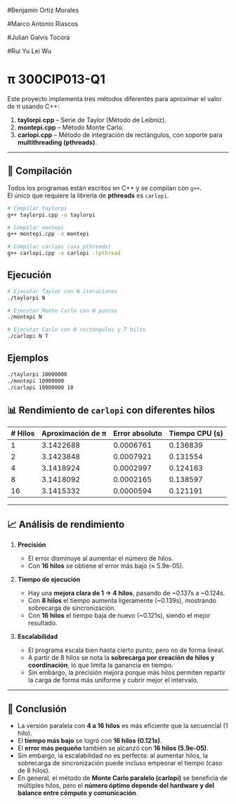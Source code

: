 #Benjamin Ortiz Morales

#Marco Antonio Riascos

#Julian Galvis Tocora

#Rui Yu Lei Wu


# π 300CIP013-Q1

Este proyecto implementa tres métodos diferentes para aproximar el valor de π usando C++:

1. **taylorpi.cpp** – Serie de Taylor (Método de Leibniz).
2. **montepi.cpp** – Método Monte Carlo.
3. **carlopi.cpp** – Método de integración de rectángulos, con soporte para **multithreading (pthreads)**.

---

## 🚀 Compilación

Todos los programas están escritos en C++ y se compilan con `g++`.  
El único que requiere la librería de **pthreads** es `carlopi`.

```bash
# Compilar taylorpi
g++ taylorpi.cpp -o taylorpi

# Compilar montepi
g++ montepi.cpp -o montepi

# Compilar carlopi (usa pthreads)
g++ carlopi.cpp -o carlopi -lpthread
```
## Ejecución
```bash
# Ejecutar Taylor con N iteraciones
./taylorpi N

# Ejecutar Monte Carlo con N puntos
./montepi N

# Ejecutar Carlo con N rectángulos y T hilos
./carlopi N T
```
## Ejemplos
```bash
./taylorpi 10000000
./montepi 10000000
./carlopi 10000000 10
```
## 📊 Rendimiento de `carlopi` con diferentes hilos

| # Hilos | Aproximación de π | Error absoluto | Tiempo CPU (s) |
|---------|------------------|----------------|----------------|
| 1       | 3.1422688        | 0.0006761      | 0.136839       |
| 2       | 3.1423848        | 0.0007921      | 0.131554       |
| 4       | 3.1418924        | 0.0002997      | 0.124163       |
| 8       | 3.1418092        | 0.0002165      | 0.138597       |
| 16      | 3.1415332        | 0.0000594      | 0.121191       |

---

## 📈 Análisis de rendimiento

1. **Precisión**  
   - El error disminuye al aumentar el número de hilos.  
   - Con **16 hilos** se obtiene el error más bajo (≈ 5.9e-05).  

2. **Tiempo de ejecución**  
   - Hay una **mejora clara de 1 → 4 hilos**, pasando de ~0.137s a ~0.124s.  
   - Con **8 hilos** el tiempo aumenta ligeramente (~0.139s), mostrando sobrecarga de sincronización.  
   - Con **16 hilos** el tiempo baja de nuevo (~0.121s), siendo el mejor resultado.  

3. **Escalabilidad**  
   - El programa escala bien hasta cierto punto, pero no de forma lineal.  
   - A partir de 8 hilos se nota la **sobrecarga por creación de hilos y coordinación**, lo que limita la ganancia en tiempo.  
   - Sin embargo, la precisión mejora porque más hilos permiten repartir la carga de forma más uniforme y cubrir mejor el intervalo.  

---

## 📝 Conclusión

- La versión paralela con **4 a 16 hilos** es más eficiente que la secuencial (1 hilo).  
- El **tiempo más bajo** se logró con **16 hilos (0.121s)**.  
- El **error más pequeño** también se alcanzó con **16 hilos (5.9e-05)**.  
- Sin embargo, la escalabilidad no es perfecta: al aumentar hilos, la sobrecarga de sincronización puede incluso empeorar el tiempo (caso de 8 hilos).  
- En general, el método de **Monte Carlo paralelo (carlopi)** se beneficia de múltiples hilos, pero el **número óptimo depende del hardware y del balance entre cómputo y comunicación**.  


